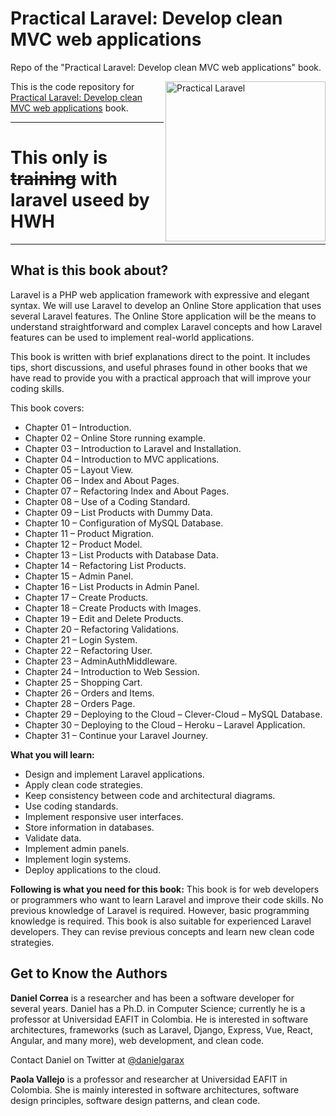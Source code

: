 # Practical Laravel: Develop clean MVC web applications
Repo of the "Practical Laravel: Develop clean MVC web applications" book.

<a href="https://www.amazon.com/dp/B09SFC79Q1/"><img src="https://m.media-amazon.com/images/I/41ZngZbsD1L.jpg" alt="Practical Laravel" height="256px" align="right"></a>

This is the code repository for [Practical Laravel: Develop clean MVC web applications](https://www.amazon.com/dp/B09SFC79Q1/) book.

---

# This only is  ~~training~~  with laravel useed by HWH 

---

## What is this book about?
Laravel is a PHP web application framework with expressive and elegant syntax. We will use Laravel to develop an Online Store application that uses several Laravel features. The Online Store application will be the means to understand straightforward and complex Laravel concepts and how Laravel features can be used to implement real-world applications.

This book is written with brief explanations direct to the point. It includes tips, short discussions, and useful phrases found in other books that we have read to provide you with a practical approach that will improve your coding skills.

This book covers: 
* Chapter 01 – Introduction.
* Chapter 02 – Online Store running example.
* Chapter 03 – Introduction to Laravel and Installation.
* Chapter 04 – Introduction to MVC applications.
* Chapter 05 – Layout View.
* Chapter 06 – Index and About Pages.
* Chapter 07 – Refactoring Index and About Pages.
* Chapter 08 – Use of a Coding Standard.
* Chapter 09 – List Products with Dummy Data.
* Chapter 10 – Configuration of MySQL Database.
* Chapter 11 – Product Migration.
* Chapter 12 – Product Model.
* Chapter 13 – List Products with Database Data.
* Chapter 14 – Refactoring List Products.
* Chapter 15 – Admin Panel.
* Chapter 16 – List Products in Admin Panel.
* Chapter 17 – Create Products.
* Chapter 18 – Create Products with Images.
* Chapter 19 – Edit and Delete Products.
* Chapter 20 – Refactoring Validations.
* Chapter 21 – Login System.
* Chapter 22 – Refactoring User.
* Chapter 23 – AdminAuthMiddleware.
* Chapter 24 – Introduction to Web Session.
* Chapter 25 – Shopping Cart.
* Chapter 26 – Orders and Items.
* Chapter 28 – Orders Page.
* Chapter 29 – Deploying to the Cloud – Clever-Cloud – MySQL Database.
* Chapter 30 – Deploying to the Cloud – Heroku – Laravel Application.
* Chapter 31 – Continue your Laravel Journey.

**What you will learn:**
* Design and implement Laravel applications.
* Apply clean code strategies.
* Keep consistency between code and architectural diagrams.
* Use coding standards.
* Implement responsive user interfaces.
* Store information in databases.
* Validate data.
* Implement admin panels.
* Implement login systems.
* Deploy applications to the cloud.

**Following is what you need for this book:**
This book is for web developers or programmers who want to learn Laravel and improve their code skills. No previous knowledge of Laravel is required. However, basic programming knowledge is required. This book is also suitable for experienced Laravel developers. They can revise previous concepts and learn new clean code strategies.

## Get to Know the Authors

**Daniel Correa**
is a researcher and has been a software developer for several years. Daniel has a Ph.D. in Computer Science; currently he is a professor at Universidad EAFIT in Colombia. He is interested in software architectures, frameworks (such as Laravel, Django, Express, Vue, React, Angular, and many more), web development, and clean code.

Contact Daniel on Twitter at [@danielgarax](https://twitter.com/danielgarax)

**Paola Vallejo**
is a professor and researcher at Universidad EAFIT in Colombia. She is mainly interested in software architectures, software design principles, software design patterns, and clean code. 
